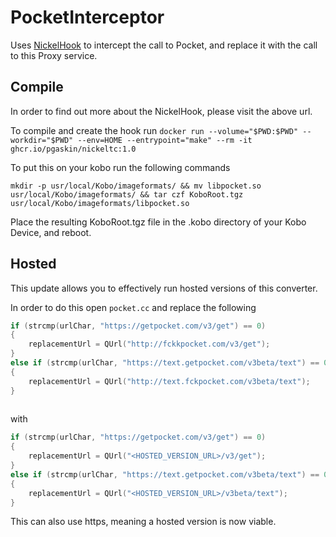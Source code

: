 # PocketInterceptor

Uses [NickelHook](https://github.com/pgaskin/NickelHook) to intercept the call to Pocket, and replace it with the call to this Proxy service. 

## Compile

In order to find out more about the NickelHook, please visit the above url. 

To compile and create the hook run 
`docker run --volume="$PWD:$PWD" --workdir="$PWD" --env=HOME --entrypoint="make" --rm -it ghcr.io/pgaskin/nickeltc:1.0` 

To put this on your kobo run the following commands
 
`mkdir -p usr/local/Kobo/imageformats/ && mv libpocket.so usr/local/Kobo/imageformats/ && tar czf KoboRoot.tgz usr/local/Kobo/imageformats/libpocket.so` 

Place the resulting KoboRoot.tgz file in the .kobo directory of your Kobo Device, and reboot. 


## Hosted

This update allows you to effectively run hosted versions of this converter. 


In order to do this open `pocket.cc` and replace the following 

```c
if (strcmp(urlChar, "https://getpocket.com/v3/get") == 0) 
{ 
    replacementUrl = QUrl("http://fckkpocket.com/v3/get");
} 
else if (strcmp(urlChar, "https://text.getpocket.com/v3beta/text") == 0)
{
    replacementUrl = QUrl("http://text.fckpocket.com/v3beta/text");
}
    
```

with 

```c 
if (strcmp(urlChar, "https://getpocket.com/v3/get") == 0) 
{ 
    replacementUrl = QUrl("<HOSTED_VERSION_URL>/v3/get");
} 
else if (strcmp(urlChar, "https://text.getpocket.com/v3beta/text") == 0)
{
    replacementUrl = QUrl("<HOSTED_VERSION_URL>/v3beta/text");
}
```

This can also use https, meaning a hosted version is now viable. 